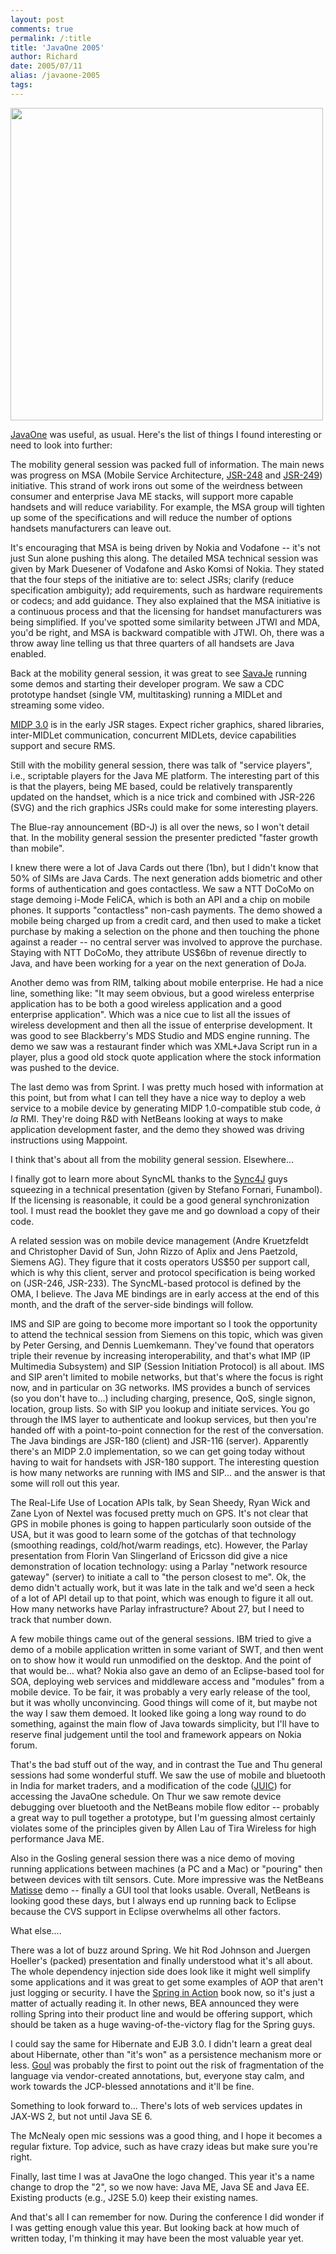 ```yaml
---
layout: post
comments: true
permalink: /:title
title: 'JavaOne 2005'
author: Richard
date: 2005/07/11
alias: /javaone-2005
tags:
---
```


<img src="http://awesomeness.openphoto.me/custom/201207/6c17e3-11219814-0-media_httpfarm3static_ztDvH_870x550.jpg" width="500"/>

[JavaOne][] was useful, as usual. Here's the list of things I found
interesting or need to look into further:

The mobility general session was packed full of information. The main
news was progress on MSA (Mobile Service Architecture, [JSR-248][] and
[JSR-249][]) initiative. This strand of work irons out some of the
weirdness between consumer and enterprise Java ME stacks, will support
more capable handsets and will reduce variability. For example, the MSA
group will tighten up some of the specifications and will reduce the
number of options handsets manufacturers can leave out.

It's encouraging that MSA is being driven by Nokia and Vodafone -- it's
not just Sun alone pushing this along. The detailed MSA technical
session was given by Mark Duesener of Vodafone and Asko Komsi of Nokia.
They stated that the four steps of the initiative are to: select JSRs;
clarify (reduce specification ambiguity); add requirements, such as
hardware requirements or codecs; and add guidance. They also explained
that the MSA initiative is a continuous process and that the licensing
for handset manufacturers was being simplified. If you've spotted some
similarity between JTWI and MDA, you'd be right, and MSA is backward
compatible with JTWI. Oh, there was a throw away line telling us that
three quarters of all handsets are Java enabled.

Back at the mobility general session, it was great to see [SavaJe][]
running some demos and starting their developer program. We saw a CDC
prototype handset (single VM, multitasking) running a MIDLet and
streaming some video.

[MIDP 3.0][] is in the early JSR stages. Expect richer graphics, shared
libraries, inter-MIDLet communication, concurrent MIDLets, device
capabilities support and secure RMS.

Still with the mobility general session, there was talk of "service
players", i.e., scriptable players for the Java ME platform. The
interesting part of this is that the players, being ME based, could be
relatively transparently updated on the handset, which is a nice trick
and combined with JSR-226 (SVG) and the rich graphics JSRs could make
for some interesting players.

The Blue-ray announcement (BD-J) is all over the news, so I won't detail
that. In the mobility general session the presenter predicted "faster
growth than mobile".

I knew there were a lot of Java Cards out there (1bn), but I didn't know
that 50% of SIMs are Java Cards. The next generation adds biometric and
other forms of authentication and goes contactless. We saw a NTT DoCoMo
on stage demoing i-Mode FeliCA, which is both an API and a chip on
mobile phones. It supports "contactless" non-cash payments. The demo
showed a mobile being charged up from a credit card, and then used to
make a ticket purchase by making a selection on the phone and then
touching the phone against a reader -- no central server was involved to
approve the purchase. Staying with NTT DoCoMo, they attribute US\$6bn of
revenue directly to Java, and have been working for a year on the next
generation of DoJa.

Another demo was from RIM, talking about mobile enterprise. He had a
nice line, something like: "It may seem obvious, but a good wireless
enterprise application has to be both a good wireless application and a
good enterprise application". Which was a nice cue to list all the
issues of wireless development and then all the issue of enterprise
development. It was good to see Blackberry's MDS Studio and MDS engine
running. The demo we saw was a restaurant finder which was XML+Java
Script run in a player, plus a good old stock quote application where
the stock information was pushed to the device.

The last demo was from Sprint. I was pretty much hosed with information
at this point, but from what I can tell they have a nice way to deploy a
web service to a mobile device by generating MIDP 1.0-compatible stub
code, *à la* RMI. They're doing R&D with NetBeans looking at ways to
make application development faster, and the demo they showed was
driving instructions using Mappoint.

I think that's about all from the mobility general session. Elsewhere...

I finally got to learn more about SyncML thanks to the [Sync4J][] guys
squeezing in a technical presentation (given by Stefano Fornari,
Funambol). If the licensing is reasonable, it could be a good general
synchronization tool. I must read the booklet they gave me and go
download a copy of their code.

A related session was on mobile device management (Andre Kruetzfeldt and
Christopher David of Sun, John Rizzo of Aplix and Jens Paetzold, Siemens
AG). They figure that it costs operators US\$50 per support call, which
is why this client, server and protocol specification is being worked on
(JSR-246, JSR-233). The SyncML-based protocol is defined by the OMA, I
believe. The Java ME bindings are in early access at the end of this
month, and the draft of the server-side bindings will follow.

IMS and SIP are going to become more important so I took the opportunity
to attend the technical session from Siemens on this topic, which was
given by Peter Gersing, and Dennis Luemkemann. They've found that
operators triple their revenue by increasing interoperability, and
that's what IMP (IP Multimedia Subsystem) and SIP (Session Initiation
Protocol) is all about. IMS and SIP aren't limited to mobile networks,
but that's where the focus is right now, and in particular on 3G
networks. IMS provides a bunch of services (so you don't have to...)
including charging, presence, QoS, single signon, location, group lists.
So with SIP you lookup and initiate services. You go through the IMS
layer to authenticate and lookup services, but then you're handed off
with a point-to-point connection for the rest of the conversation. The
Java bindings are JSR-180 (client) and JSR-116 (server). Apparently
there's an MIDP 2.0 implementation, so we can get going today without
having to wait for handsets with JSR-180 support. The interesting
question is how many networks are running with IMS and SIP... and the
answer is that some will roll out this year.

The Real-Life Use of Location APIs talk, by Sean Sheedy, Ryan Wick and
Zane Lyon of Nextel was focused pretty much on GPS. It's not clear that
GPS in mobile phones is going to happen particularly soon outside of the
USA, but it was good to learn some of the gotchas of that technology
(smoothing readings, cold/hot/warm readings, etc). However, the Parlay
presentation from Florin Van Slingerland of Ericsson did give a nice
demonstration of location technology: using a Parlay "network resource
gateway" (server) to initiate a call to "the person closest to me". Ok,
the demo didn't actually work, but it was late in the talk and we'd seen
a heck of a lot of API detail up to that point, which was enough to
figure it all out. How many networks have Parlay infrastructure? About
27, but I need to track that number down.

A few mobile things came out of the general sessions. IBM tried to give
a demo of a mobile application written in some variant of SWT, and then
went on to show how it would run unmodified on the desktop. And the
point of that would be... what? Nokia also gave an demo of an
Eclipse-based tool for SOA, deploying web services and middleware access
and "modules" from a mobile device. To be fair, it was probably a very
early release of the tool, but it was wholly unconvincing. Good things
will come of it, but maybe not the way I saw them demoed. It looked like
going a long way round to do something, against the main flow of Java
towards simplicity, but I'll have to reserve final judgement until the
tool and framework appears on Nokia forum.

That's the bad stuff out of the way, and in contrast the Tue and Thu
general sessions had some wonderful stuff. We saw the use of mobile and
bluetooth in India for market traders, and a modification of the code
([JUIC][]) for accessing the JavaOne schedule. On Thur we saw remote
device debugging over bluetooth and the NetBeans mobile flow editor --
probably a great way to pull together a prototype, but I'm guessing
almost certainly violates some of the principles given by Allen Lau of
Tira Wireless for high performance Java ME.

Also in the Gosling general session there was a nice demo of moving
running applications between machines (a PC and a Mac) or "pouring" then
between devices with tilt sensors. Cute. More impressive was the
NetBeans [Matisse][] demo -- finally a GUI tool that looks usable.
Overall, NetBeans is looking good these days, but I always end up
running back to Eclipse because the CVS support in Eclipse overwhelms
all other factors.

What else....

There was a lot of buzz around Spring. We hit Rod Johnson and Juergen
Hoeller's (packed) presentation and finally understood what it's all
about. The whole dependency injection side does look like it might well
simplify some applications and it was great to get some examples of AOP
that aren't just logging or security. I have the [Spring in Action][]
book now, so it's just a matter of actually reading it. In other news,
BEA announced they were rolling Spring into their product line and would
be offering support, which should be taken as a huge
waving-of-the-victory flag for the Spring guys.

I could say the same for Hibernate and EJB 3.0. I didn't learn a great
deal about Hibernate, other than "it's won" as a persistence mechanism
more or less. [Goul][] was probably the first to point out the risk of
fragmentation of the language via vendor-created annotations, but,
everyone stay calm, and work towards the JCP-blessed annotations and
it'll be fine.

Something to look forward to... There's lots of web services updates in
JAX-WS 2, but not until Java SE 6.

The McNealy open mic sessions was a good thing, and I hope it becomes a
regular fixture. Top advice, such as have crazy ideas but make sure
you're right.

Finally, last time I was at JavaOne the logo changed. This year it's a
name change to drop the "2", so we now have: Java ME, Java SE and Java
EE. Existing products (e.g., J2SE 5.0) keep their existing names.

And that's all I can remember for now. During the conference I did
wonder if I was getting enough value this year. But looking back at how
much of written today, I'm thinking it may have been the most valuable
year yet.

  [JavaOne]: http://java.sun.com/javaone/sf/see_you_next_year.jsp
  [JSR-248]: http://www.jcp.org/en/jsr/detail?id=248
  [JSR-249]: http://www.jcp.org/en/jsr/detail?id=249
  [SavaJe]: http://www.savaje.com/
  [MIDP 3.0]: http://www.jcp.org/en/jsr/detail?id=271
  [Sync4J]: http://sync4j.funambol.com
  [JUIC]: https://juic.dev.java.net/
  [Matisse]: http://www.netbeans.org/kb/articles/matisse.html
  [Spring in Action]: http://www.amazon.co.uk/exec/obidos/ASIN/1932394354/richarddallaway
  [Goul]: http://www.goulbourn.com/
